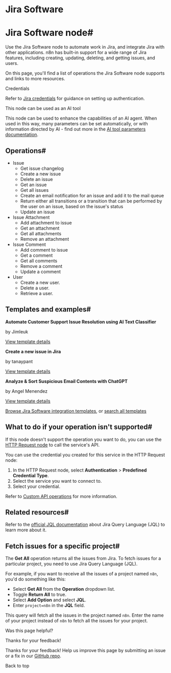 # Jira Software

[ ](https://github.com/n8n-io/n8n-docs/edit/main/docs/integrations/builtin/app-nodes/n8n-nodes-base.jira.md "Edit this page")

# Jira Software node#

Use the Jira Software node to automate work in Jira, and integrate Jira with other applications. n8n has built-in support for a wide range of Jira features, including creating, updating, deleting, and getting issues, and users. 

On this page, you'll find a list of operations the Jira Software node supports and links to more resources.

Credentials

Refer to [Jira credentials](../../credentials/jira/) for guidance on setting up authentication. 

This node can be used as an AI tool

This node can be used to enhance the capabilities of an AI agent. When used in this way, many parameters can be set automatically, or with information directed by AI - find out more in the [AI tool parameters documentation](../../../../advanced-ai/examples/using-the-fromai-function/).

## Operations#

  * Issue
    * Get issue changelog
    * Create a new issue
    * Delete an issue
    * Get an issue
    * Get all issues
    * Create an email notification for an issue and add it to the mail queue
    * Return either all transitions or a transition that can be performed by the user on an issue, based on the issue's status
    * Update an issue
  * Issue Attachment
    * Add attachment to issue
    * Get an attachment
    * Get all attachments
    * Remove an attachment
  * Issue Comment
    * Add comment to issue
    * Get a comment
    * Get all comments
    * Remove a comment
    * Update a comment
  * User
    * Create a new user.
    * Delete a user.
    * Retrieve a user.



## Templates and examples#

**Automate Customer Support Issue Resolution using AI Text Classifier**

by Jimleuk

[View template details](https://n8n.io/workflows/2468-automate-customer-support-issue-resolution-using-ai-text-classifier/)

**Create a new issue in Jira**

by tanaypant

[View template details](https://n8n.io/workflows/459-create-a-new-issue-in-jira/)

**Analyze & Sort Suspicious Email Contents with ChatGPT**

by Angel Menendez

[View template details](https://n8n.io/workflows/2666-analyze-and-sort-suspicious-email-contents-with-chatgpt/)

[Browse Jira Software integration templates](https://n8n.io/integrations/jira-software/), or [search all templates](https://n8n.io/workflows/)

## What to do if your operation isn't supported#

If this node doesn't support the operation you want to do, you can use the [HTTP Request node](../../core-nodes/n8n-nodes-base.httprequest/) to call the service's API.

You can use the credential you created for this service in the HTTP Request node: 

  1. In the HTTP Request node, select **Authentication** > **Predefined Credential Type**.
  2. Select the service you want to connect to.
  3. Select your credential.



Refer to [Custom API operations](../../../custom-operations/) for more information.

## Related resources#

Refer to the [official JQL documentation](https://www.atlassian.com/software/jira/guides/expand-jira/jql) about Jira Query Language (JQL) to learn more about it.

## Fetch issues for a specific project#

The **Get All** operation returns all the issues from Jira. To fetch issues for a particular project, you need to use Jira Query Language (JQL).

For example, if you want to receive all the issues of a project named `n8n`, you'd do something like this:

  * Select **Get All** from the **Operation** dropdown list.
  * Toggle **Return All** to true.
  * Select **Add Option** and select **JQL**.
  * Enter `project=n8n` in the **JQL** field.



This query will fetch all the issues in the project named `n8n`. Enter the name of your project instead of `n8n` to fetch all the issues for your project.

Was this page helpful? 

Thanks for your feedback! 

Thanks for your feedback! Help us improve this page by submitting an issue or a fix in our [GitHub repo](https://github.com/n8n-io/n8n-docs). 

Back to top 
